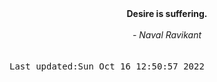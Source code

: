 
<div align="center"><b><span>Desire is suffering.</span></b><br><br><i> - Naval Ravikant</i></div>
<br><br><kbd>Last updated:Sun Oct 16 12:50:57 2022</kbd>